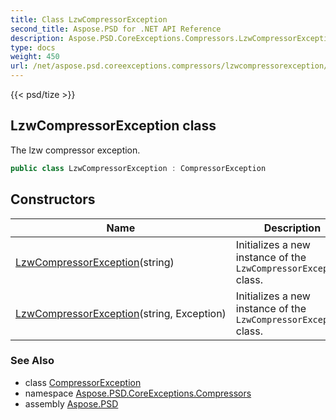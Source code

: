 ```yaml
---
title: Class LzwCompressorException
second_title: Aspose.PSD for .NET API Reference
description: Aspose.PSD.CoreExceptions.Compressors.LzwCompressorException class. The lzw compressor exception
type: docs
weight: 450
url: /net/aspose.psd.coreexceptions.compressors/lzwcompressorexception/
---
```

{{< psd/tize >}}
## LzwCompressorException class

The lzw compressor exception.

```csharp
public class LzwCompressorException : CompressorException
```

## Constructors

| Name | Description |
| --- | --- |
| [LzwCompressorException](lzwcompressorexception/#constructor)(string) | Initializes a new instance of the `LzwCompressorException` class. |
| [LzwCompressorException](lzwcompressorexception/#constructor_1)(string, Exception) | Initializes a new instance of the `LzwCompressorException` class. |

### See Also

* class [CompressorException](../../aspose.psd.coreexceptions/compressorexception/)
* namespace [Aspose.PSD.CoreExceptions.Compressors](../../aspose.psd.coreexceptions.compressors/)
* assembly [Aspose.PSD](../../)


